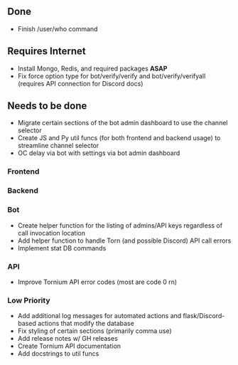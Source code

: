 ## Done
 - Finish /user/who command

## Requires Internet
 - Install Mongo, Redis, and required packages **ASAP**
 - Fix force option type for bot/verify/verify and bot/verify/verifyall (requires API connection for Discord docs)

## Needs to be done
 - Migrate certain sections of the bot admin dashboard to use the channel selector
 - Create JS and Py util funcs (for both frontend and backend usage) to streamline channel selector
 - OC delay via bot with settings via bot admin dashboard
### Frontend
### Backend
### Bot
 - Create helper function for the listing of admins/API keys regardless of call invocation location
 - Add helper function to handle Torn (and possible Discord) API call errors
 - Implement stat DB commands
### API
 - Improve Tornium API error codes (most are code 0 rn)
### Low Priority
 - Add additional log messages for automated actions and flask/Discord-based actions that modify the database
 - Fix styling of certain sections (primarily comma use)
 - Add release notes w/ GH releases
 - Create Tornium API documentation
 - Add docstrings to util funcs